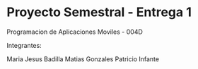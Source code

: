 # Proyecto Semestral - Entrega 1

Programacion de Aplicaciones Moviles - 004D

Integrantes:

Maria Jesus Badilla
Matias Gonzales
Patricio Infante
